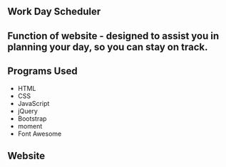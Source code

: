 ## Work Day Scheduler

## Function of website - designed to assist you in planning your day, so you can stay on track.

## Programs Used
* HTML
* CSS
* JavaScript
* jQuery
* Bootstrap
* moment
* Font Awesome

## Website



